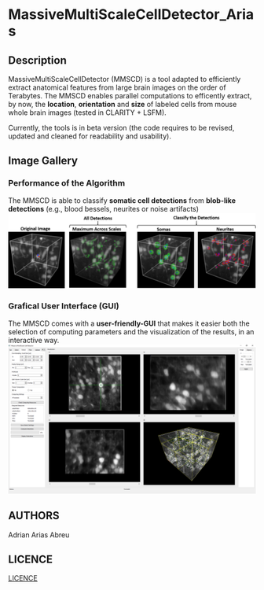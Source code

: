 # MassiveMultiScaleCellDetector_Arias
## Description
MassiveMultiScaleCellDetector (MMSCD) is a tool adapted to efficiently extract anatomical features from large brain images on the order of Terabytes. The MMSCD enables parallel computations to efficently extract, by now, the **location**, **orientation** and **size** of labeled cells from mouse whole brain images (tested in CLARITY + LSFM).

Currently, the tools is in beta version (the code requires to be revised, updated and cleaned for readability and usability).

## Image Gallery
### Performance of the Algorithm
The MMSCD is able to classify **somatic cell detections** from **blob-like detections** (e.g., blood bessels, neurites or noise artifacts) 
![Algorithm Performance Detail](https://github.com/MorphoNeuralNetworks/MassiveMultiScaleCellDetector/blob/master/readme_images/AlgorithmPerformanceDetail.png)

### Grafical User Interface (GUI)
The MMSCD comes with a **user-friendly-GUI** that makes it easier both the selection of computing parameters and the visualization of the results, in an interactive way.
![GUI Demo](https://github.com/MorphoNeuralNetworks/MassiveMultiScaleCellDetector/blob/master/readme_images/GUI_Demo.png)

## AUTHORS
Adrian Arias Abreu

## LICENCE
[LICENCE](https://github.com/AdrianAriasAbreu/MassiveMultiScaleCellDetector_Arias/blob/master/LICENCE)
